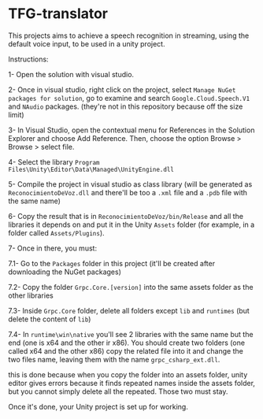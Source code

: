 # TFG-translator
This projects aims to achieve a speech recognition in streaming, using the default voice input, to be used in a unity project.

Instructions:

1- Open the solution with visual studio.

2- Once in visual studio, right click on the project, select ``Manage NuGet packages for solution``, go to examine and search ``Google.Cloud.Speech.V1`` and ``NAudio`` packages. (they're not in this repository because off the size limit)

3- In Visual Studio, open the contextual menu for References in the Solution Explorer and choose Add Reference. Then, choose the option Browse > Browse > select file.

4- Select the library ``Program Files\Unity\Editor\Data\Managed\UnityEngine.dll``

5- Compile the project in visual studio as class library (will be generated as ``ReconocimientoDeVoz.dll`` and there'll be too a ``.xml`` file and a ``.pdb`` file with the same name)

6- Copy the result that is in ``ReconocimientoDeVoz/bin/Release`` and all the libraries it depends on and put it in the Unity ``Assets`` folder (for example, in a folder called ``Assets/Plugins``).

7- Once in there, you must:

  7.1- Go to the ``Packages`` folder in this project (it'll be created after downloading the NuGet packages)

  7.2- Copy the folder ``Grpc.Core.[version]`` into the same assets folder as the other libraries

  7.3- Inside ``Grpc.Core`` folder, delete all folders except ``lib`` and ``runtimes`` (but delete the content of ``lib``)

  7.4- In ``runtime\win\native`` you'll see 2 libraries with the same name but the end (one is x64 and the other ir x86). You should create two folders (one called x64 and the other x86) copy the related file into it and change the two files name, leaving them with the name ``grpc_csharp_ext.dll``.
 
 this is done because when you copy the folder into an assets folder, unity editor gives errors because it finds repeated names inside the assets folder, but you cannot simply delete all the repeated. Those two must stay. 


Once it's done, your Unity project is set up for working.
